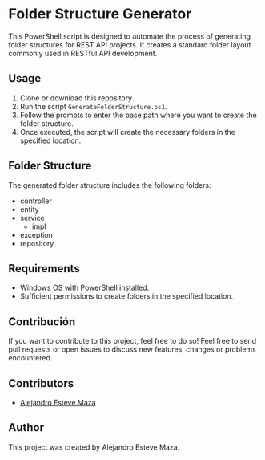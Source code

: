 # Folder Structure Generator

This PowerShell script is designed to automate the process of generating folder structures for REST API projects. It creates a standard folder layout commonly used in RESTful API development.

## Usage

1. Clone or download this repository.
2. Run the script `GenerateFolderStructure.ps1`.
3. Follow the prompts to enter the base path where you want to create the folder structure.
4. Once executed, the script will create the necessary folders in the specified location.

## Folder Structure

The generated folder structure includes the following folders:

- controller
- entity
- service
  - impl
- exception
- repository

## Requirements

- Windows OS with PowerShell installed.
- Sufficient permissions to create folders in the specified location.

## Contribución

If you want to contribute to this project, feel free to do so! Feel free to send pull requests or open issues to discuss new features, changes or problems encountered.

## Contributors
- [Alejandro Esteve Maza](https://github.com/AlejandroEsteveMaza)

## Author

This project was created by Alejandro Esteve Maza.